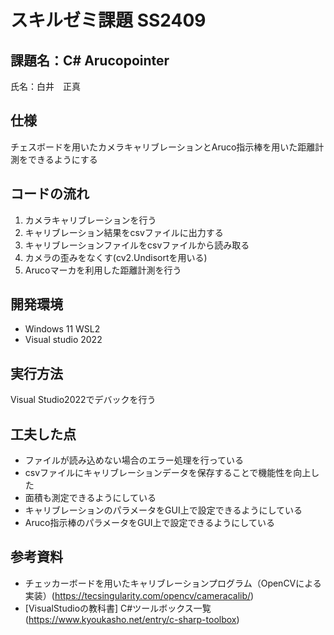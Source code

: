 # スキルゼミ課題 SS2409
## 課題名：C# Arucopointer
氏名：白井　正真

## 仕様
チェスボードを用いたカメラキャリブレーションとAruco指示棒を用いた距離計測をできるようにする

## コードの流れ
1. カメラキャリブレーションを行う
2. キャリブレーション結果をcsvファイルに出力する
3. キャリブレーションファイルをcsvファイルから読み取る
4. カメラの歪みをなくす(cv2.Undisortを用いる)
5. Arucoマーカを利用した距離計測を行う

## 開発環境
- Windows 11 WSL2
- Visual studio 2022

## 実行方法
Visual Studio2022でデバックを行う

## 工夫した点
- ファイルが読み込めない場合のエラー処理を行っている
- csvファイルにキャリブレーションデータを保存することで機能性を向上した
- 面積も測定できるようにしている
- キャリブレーションのパラメータをGUI上で設定できるようにしている
- Aruco指示棒のパラメータをGUI上で設定できるようにしている

## 参考資料
- チェッカーボードを用いたキャリブレーションプログラム（OpenCVによる実装）(https://tecsingularity.com/opencv/cameracalib/)
- [VisualStudioの教科書] C#ツールボックス一覧 (https://www.kyoukasho.net/entry/c-sharp-toolbox)
